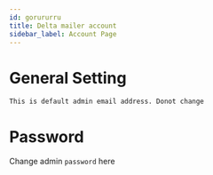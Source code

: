 ```yaml
---
id: gorururru
title: Delta mailer account
sidebar_label: Account Page
---
```


# General Setting

```
This is default admin email address. Donot change
```

# Password

Change admin `password` here

